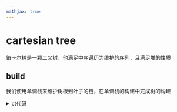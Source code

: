```yaml
---
mathjax: true
---
```

# cartesian tree
笛卡尔树是一颗二叉树，他满足中序遍历为维护的序列，且满足堆的性质

## build
我们使用单调栈来维护树根到叶子的链，在单调栈的构建中完成树的构建

<details>
<summary>ct代码</summary>
{% include_code tree lang:cpp cpp/perfect/data_structure/cartesian_tree.h %}
</details>